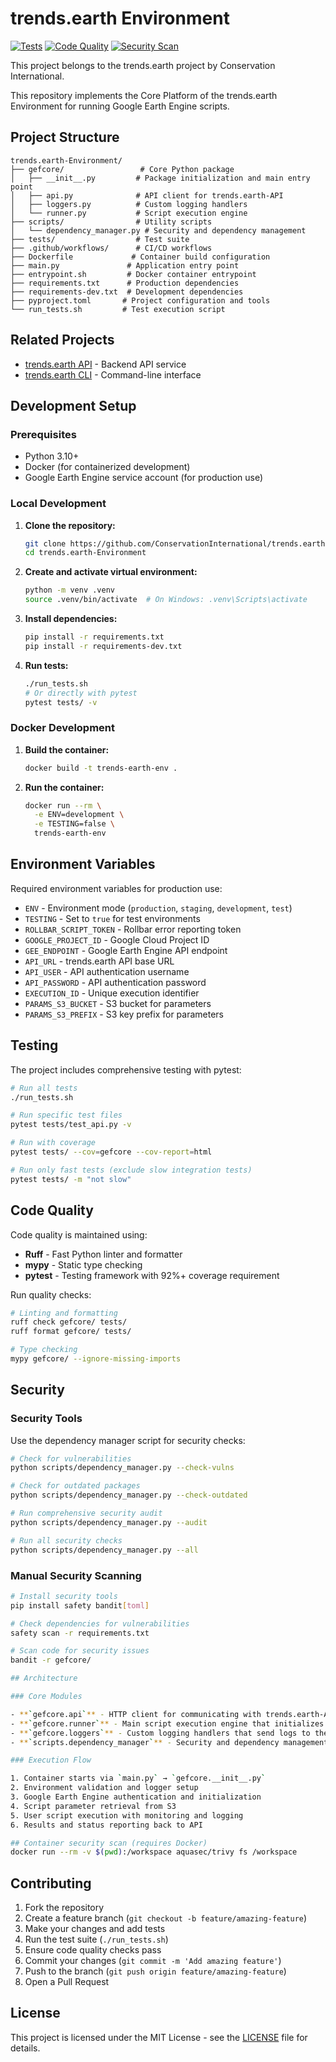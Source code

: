 # trends.earth Environment

[![Tests](https://github.com/ConservationInternational/trends.earth-Environment/actions/workflows/tests.yml/badge.svg)](https://github.com/ConservationInternational/trends.earth-Environment/actions/workflows/tests.yml)
[![Code Quality](https://github.com/ConservationInternational/trends.earth-Environment/actions/workflows/code-quality.yml/badge.svg)](https://github.com/ConservationInternational/trends.earth-Environment/actions/workflows/code-quality.yml)
[![Security Scan](https://github.com/ConservationInternational/trends.earth-Environment/actions/workflows/security.yml/badge.svg)](https://github.com/ConservationInternational/trends.earth-Environment/actions/workflows/security.yml)

This project belongs to the trends.earth project by Conservation International.

This repository implements the Core Platform of the trends.earth Environment for running Google Earth Engine scripts.

## Project Structure

```
trends.earth-Environment/
├── gefcore/                 # Core Python package
│   ├── __init__.py         # Package initialization and main entry point
│   ├── api.py              # API client for trends.earth-API
│   ├── loggers.py          # Custom logging handlers
│   └── runner.py           # Script execution engine
├── scripts/                # Utility scripts
│   └── dependency_manager.py # Security and dependency management
├── tests/                  # Test suite
├── .github/workflows/      # CI/CD workflows
├── Dockerfile             # Container build configuration
├── main.py               # Application entry point
├── entrypoint.sh         # Docker container entrypoint
├── requirements.txt      # Production dependencies
├── requirements-dev.txt  # Development dependencies
├── pyproject.toml       # Project configuration and tools
└── run_tests.sh         # Test execution script
```

## Related Projects

- [trends.earth API](https://github.com/ConservationInternational/trends.earth-API) - Backend API service
- [trends.earth CLI](https://github.com/ConservationInternational/trends.earth-CLI) - Command-line interface

## Development Setup

### Prerequisites

- Python 3.10+ 
- Docker (for containerized development)
- Google Earth Engine service account (for production use)

### Local Development

1. **Clone the repository:**
   ```bash
   git clone https://github.com/ConservationInternational/trends.earth-Environment.git
   cd trends.earth-Environment
   ```

2. **Create and activate virtual environment:**
   ```bash
   python -m venv .venv
   source .venv/bin/activate  # On Windows: .venv\Scripts\activate
   ```

3. **Install dependencies:**
   ```bash
   pip install -r requirements.txt
   pip install -r requirements-dev.txt
   ```

4. **Run tests:**
   ```bash
   ./run_tests.sh
   # Or directly with pytest
   pytest tests/ -v
   ```

### Docker Development

1. **Build the container:**
   ```bash
   docker build -t trends-earth-env .
   ```

2. **Run the container:**
   ```bash
   docker run --rm \
     -e ENV=development \
     -e TESTING=false \
     trends-earth-env
   ```

## Environment Variables

Required environment variables for production use:

- `ENV` - Environment mode (`production`, `staging`, `development`, `test`)
- `TESTING` - Set to `true` for test environments
- `ROLLBAR_SCRIPT_TOKEN` - Rollbar error reporting token
- `GOOGLE_PROJECT_ID` - Google Cloud Project ID
- `GEE_ENDPOINT` - Google Earth Engine API endpoint
- `API_URL` - trends.earth API base URL
- `API_USER` - API authentication username
- `API_PASSWORD` - API authentication password
- `EXECUTION_ID` - Unique execution identifier
- `PARAMS_S3_BUCKET` - S3 bucket for parameters
- `PARAMS_S3_PREFIX` - S3 key prefix for parameters

## Testing

The project includes comprehensive testing with pytest:

```bash
# Run all tests
./run_tests.sh

# Run specific test files
pytest tests/test_api.py -v

# Run with coverage
pytest tests/ --cov=gefcore --cov-report=html

# Run only fast tests (exclude slow integration tests)
pytest tests/ -m "not slow"
```

## Code Quality

Code quality is maintained using:

- **Ruff** - Fast Python linter and formatter
- **mypy** - Static type checking
- **pytest** - Testing framework with 92%+ coverage requirement

Run quality checks:

```bash
# Linting and formatting
ruff check gefcore/ tests/
ruff format gefcore/ tests/

# Type checking
mypy gefcore/ --ignore-missing-imports
```

## Security

### Security Tools

Use the dependency manager script for security checks:

```bash
# Check for vulnerabilities
python scripts/dependency_manager.py --check-vulns

# Check for outdated packages
python scripts/dependency_manager.py --check-outdated

# Run comprehensive security audit
python scripts/dependency_manager.py --audit

# Run all security checks
python scripts/dependency_manager.py --all
```

### Manual Security Scanning

```bash
# Install security tools
pip install safety bandit[toml]

# Check dependencies for vulnerabilities
safety scan -r requirements.txt

# Scan code for security issues
bandit -r gefcore/

## Architecture

### Core Modules

- **`gefcore.api`** - HTTP client for communicating with trends.earth-API, handles authentication, retries, and error handling
- **`gefcore.runner`** - Main script execution engine that initializes Google Earth Engine and executes user scripts
- **`gefcore.loggers`** - Custom logging handlers that send logs to the API and handle different environment configurations
- **`scripts.dependency_manager`** - Security and dependency management utilities

### Execution Flow

1. Container starts via `main.py` → `gefcore.__init__.py`
2. Environment validation and logger setup
3. Google Earth Engine authentication and initialization
4. Script parameter retrieval from S3
5. User script execution with monitoring and logging
6. Results and status reporting back to API

## Container security scan (requires Docker)
docker run --rm -v $(pwd):/workspace aquasec/trivy fs /workspace
```

## Contributing

1. Fork the repository
2. Create a feature branch (`git checkout -b feature/amazing-feature`)
3. Make your changes and add tests
4. Run the test suite (`./run_tests.sh`)
5. Ensure code quality checks pass
6. Commit your changes (`git commit -m 'Add amazing feature'`)
7. Push to the branch (`git push origin feature/amazing-feature`)
8. Open a Pull Request

## License

This project is licensed under the MIT License - see the [LICENSE](LICENSE) file for details.
